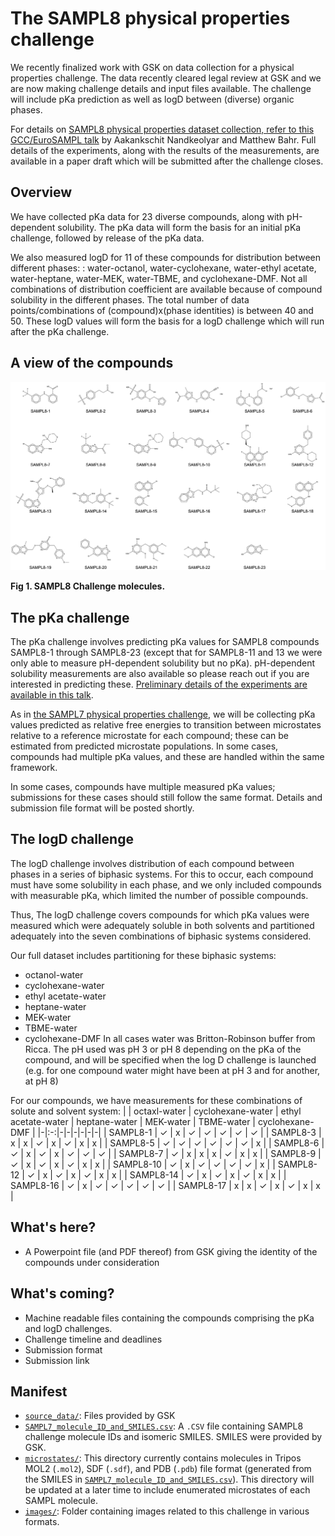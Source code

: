# The SAMPL8 physical properties challenge

We recently finalized work with GSK on data collection for a physical properties challenge. The data recently cleared legal review at GSK and we are now making challenge details and input files available. The challenge will include pKa prediction as well as logD between (diverse) organic phases.

For details on [SAMPL8 physical properties dataset collection, refer to this GCC/EuroSAMPL talk](https://dx.doi.org/10.5281/zenodo.4245127) by Aakankschit Nandkeolyar and Matthew Bahr. Full details of the experiments, along with the results of the measurements, are available in a paper draft which will be submitted after the challenge closes.

## Overview

We have collected pKa data for 23 diverse compounds, along with pH-dependent solubility. The pKa data will form the basis for an initial pKa challenge, followed by release of the pKa data.

We also measured logD for 11 of these compounds for distribution between different phases: : water-octanol, water-cyclohexane, water-ethyl acetate, water-heptane, water-MEK, water-TBME, and cyclohexane-DMF. Not all combinations of distribution coefficient are available because of compound solubility in the different phases. The total number of data points/combinations of (compound)x(phase identities) is between 40 and 50. These logD values will form the basis for a logD challenge which will run after the pKa challenge.  

## A view of the compounds

![23 SAMPL8 molecules](images/SAMPL8-molecules.png)

**Fig 1. SAMPL8 Challenge molecules.**

## The pKa challenge

The pKa challenge involves predicting pKa values for SAMPL8 compounds SAMPL8-1 through SAMPL8-23 (except that for SAMPL8-11 and 13 we were only able to measure pH-dependent solubility but no pKa). pH-dependent solubility measurements are also available so please reach out if you are interested in predicting these. [Preliminary details of the experiments are available in this talk](https://zenodo.org/record/4245127).

As in [the SAMPL7 physical properties challenge](https://github.com/samplchallenges/SAMPL7/tree/master/physical_property/pKa), we will be collecting pKa values predicted as relative free energies to transition between microstates relative to a reference microstate for each compound; these can be estimated from predicted microstate populations. In some cases, compounds had multiple pKa values, and these are handled within the same framework.

In some cases, compounds have multiple measured pKa values; submissions for these cases should still follow the same format. Details and submission file format will be posted shortly.

## The logD challenge

The logD challenge involves distribution of each compound between phases in a series of biphasic systems. For this to occur, each compound must have some solubility in each phase, and we only included compounds with measurable pKa, which limited the number of possible compounds.

Thus, The logD challenge covers compounds for which pKa values were measured which were adequately soluble in both solvents and partitioned adequately into the seven combinations of biphasic systems considered.

Our full dataset includes partitioning for these biphasic systems:
- octanol-water
- cyclohexane-water
- ethyl acetate-water
- heptane-water
- MEK-water
- TBME-water
- cyclohexane-DMF
In all cases water was Britton-Robinson buffer from Ricca. The pH used was pH 3 or pH 8 depending on the pKa of the compound, and will be specified when the log D challenge is launched (e.g. for one compound water might have been at pH 3 and for another, at pH 8)

For our compounds, we have measurements for these combinations of solute and solvent system:
|  | octaxl-water | cyclohexane-water | ethyl acetate-water | heptane-water | MEK-water | TBME-water | cyclohexane-DMF |
|-|:-:|-|-|-|-|-|-|
| SAMPL8-1 | ✓ | x | ✓ | ✓ | ✓ | ✓ | ✓ |
| SAMPL8-3 | x | x | ✓ | x | ✓ | x | x |
| SAMPL8-5 | ✓ | ✓ | ✓ | ✓ | ✓ | ✓ | x |
| SAMPL8-6 | ✓ | x | ✓ | x | ✓ | ✓ | ✓ |
| SAMPL8-7 | ✓ | x | x | x | ✓ | x | x |
| SAMPL8-9 | ✓ | x | ✓ | x | ✓ | x | x |
| SAMPL8-10 | ✓ | x | ✓ | ✓ | ✓ | ✓ | x |
| SAMPL8-12 | ✓ | x | ✓ | x | ✓ | x | x |
| SAMPL8-14 | ✓ | x | ✓ | x | ✓ | x | x |
| SAMPL8-16 | ✓ | x | ✓ | ✓ | ✓ | ✓ | ✓ |
| SAMPL8-17 | x | x | ✓ | x | ✓ | x | x |

## What's here?
- A Powerpoint file (and PDF thereof) from GSK giving the identity of the compounds under consideration

## What's coming?
- Machine readable files containing the compounds comprising the pKa and logD challenges.
- Challenge timeline and deadlines
- Submission format
- Submission link

## Manifest
- [`source_data/`](source_data): Files provided by GSK
- [`SAMPL7_molecule_ID_and_SMILES.csv`](SAMPL7_molecule_ID_and_SMILES.csv): A `.CSV` file containing SAMPL8 challenge molecule IDs and isomeric SMILES. SMILES were provided by GSK.
- [`microstates/`](microstates): This directory currently contains molecules in Tripos MOL2 (`.mol2`), SDF (`.sdf`), and PDB (`.pdb`) file format (generated from the SMILES in [`SAMPL7_molecule_ID_and_SMILES.csv`](SAMPL7_molecule_ID_and_SMILES.csv)). This directory will be updated at a later time to include enumerated microstates of each SAMPL molecule.
- [`images/`](images): Folder containing images related to this challenge in various formats.
